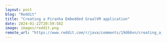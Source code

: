 ```yaml
---
layout: post
blog: "Reddit"
title: "Creating a Piranha Embedded GraalVM application"
date: 2024-01-22T20:59:58Z
image: images/reddit.png
remote_url: "https://www.reddit.com/r/java/comments/19d66vn/creating_a_piranha_embedded_graalvm_application/"
---
```

